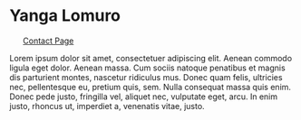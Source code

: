 <h1>Yanga Lomuro</h1>
<ul>
  <a href="contact-us.md">Contact Page</a>
</ul> 
<body>
  <p>
  Lorem ipsum dolor sit amet, consectetuer adipiscing elit. Aenean commodo ligula eget dolor. Aenean massa. Cum sociis natoque penatibus et magnis dis parturient montes, 
  nascetur ridiculus mus. Donec quam felis, ultricies nec, pellentesque eu, pretium quis, sem. Nulla consequat massa quis enim. Donec pede justo, fringilla vel, 
  aliquet nec, vulputate eget, arcu. In enim justo, rhoncus ut, imperdiet a, venenatis vitae, justo.
  </p>
</body>
